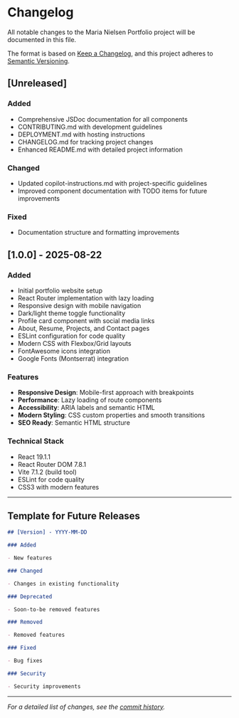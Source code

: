 # Changelog

All notable changes to the Maria Nielsen Portfolio project will be documented in this file.

The format is based on [Keep a Changelog](https://keepachangelog.com/en/1.0.0/),
and this project adheres to [Semantic Versioning](https://semver.org/spec/v2.0.0.html).

## [Unreleased]

### Added

- Comprehensive JSDoc documentation for all components
- CONTRIBUTING.md with development guidelines
- DEPLOYMENT.md with hosting instructions
- CHANGELOG.md for tracking project changes
- Enhanced README.md with detailed project information

### Changed

- Updated copilot-instructions.md with project-specific guidelines
- Improved component documentation with TODO items for future improvements

### Fixed

- Documentation structure and formatting improvements

## [1.0.0] - 2025-08-22

### Added

- Initial portfolio website setup
- React Router implementation with lazy loading
- Responsive design with mobile navigation
- Dark/light theme toggle functionality
- Profile card component with social media links
- About, Resume, Projects, and Contact pages
- ESLint configuration for code quality
- Modern CSS with Flexbox/Grid layouts
- FontAwesome icons integration
- Google Fonts (Montserrat) integration

### Features

- **Responsive Design**: Mobile-first approach with breakpoints
- **Performance**: Lazy loading of route components
- **Accessibility**: ARIA labels and semantic HTML
- **Modern Styling**: CSS custom properties and smooth transitions
- **SEO Ready**: Semantic HTML structure

### Technical Stack

- React 19.1.1
- React Router DOM 7.8.1
- Vite 7.1.2 (build tool)
- ESLint for code quality
- CSS3 with modern features

---

## Template for Future Releases

```markdown
## [Version] - YYYY-MM-DD

### Added

- New features

### Changed

- Changes in existing functionality

### Deprecated

- Soon-to-be removed features

### Removed

- Removed features

### Fixed

- Bug fixes

### Security

- Security improvements
```

---

_For a detailed list of changes, see the [commit history](https://github.com/your-username/portfolio/commits/main)._
